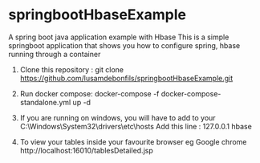 # springbootHbaseExample
A spring boot java application example with Hbase
This is a simple springboot application that shows you how to configure spring, hbase running through a container

1. Clone this repository : git clone https://github.com/lusamdebonfils/springbootHbaseExample.git

2. Run docker compose: docker-compose -f docker-compose-standalone.yml up -d

3. If you are running on windows, you will have to add to your C:\Windows\System32\drivers\etc\hosts 
    Add this line : 127.0.0.1 hbase

4. To view your tables inside your favourite browser eg Google chrome http://localhost:16010/tablesDetailed.jsp 
   
   



   
   




